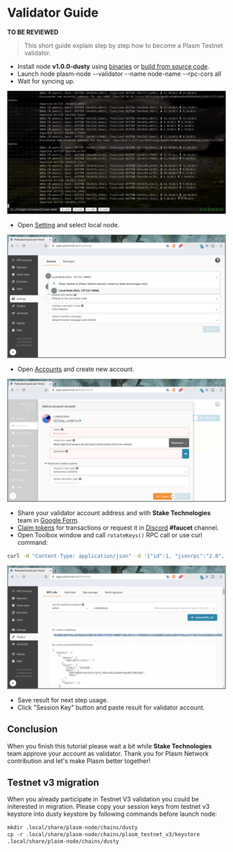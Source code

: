 # Validator Guide

**TO BE REVIEWED**

> This short guide explain step by step how to become a Plasm Testnet validator.

* Install node **v1.0.0-dusty** using [binaries](https://github.com/staketechnologies/Plasm/releases/tag/v1.0.0-dusty) or [build from source code](https://github.com/staketechnologies/Plasm#building-from-source).
* Launch node plasm-node --validator --name node-name --rpc-cors all
* Wait for syncing up.

![](../.gitbook/assets/testnet_sync.png)

* Open [Setting](https://apps.plasmnet.io/#/settings) and select local node.

![](../.gitbook/assets/testnet_settings.png)

* Open [Accounts](https://apps.plasmnet.io/#/accounts) and create new account.

![](../.gitbook/assets/testnet_accounts.png)

* Share your validator account address and with **Stake Technologies** team in [Google Form](https://docs.google.com/forms/d/e/1FAIpQLSday0ckkK43TzJgKtQmJdzkudQNFDXspZAuUGi5Y5vfjkis3Q/viewform).
* [Claim tokens](https://medium.com/stake-technologies/dusty-lockdrop-how-to-claim-def048fa353) for transactions or request it in [Discord](https://discord.gg/Z3nC9U4) **\#faucet** channel.
* Open Toolbox window and call `rotateKeys()` RPC call or use curl command:

```bash
curl -H "Content-Type: application/json" -d '{"id":1, "jsonrpc":"2.0", "method": "author_rotateKeys", "params":[]}' http://localhost:9933
```

![](../.gitbook/assets/testnet_rotate.png)

* Save result for next step usage.
* Click "Session Key" button and paste result for validator account.

## Conclusion

When you finish this tutorial please wait a bit while **Stake Technologies** team approve your account as validator. Thank you for Plasm Network contribution and let's make Plasm better together!

## Testnet v3 migration

When you already participate in Testnet V3 validation you could be initerested in migration. Please copy your session keys from testnet v3 keystore into dusty keystore by following commands before launch node:

```text
mkdir .local/share/plasm-node/chains/dusty
cp -r .local/share/plasm-node/chains/plasm_testnet_v3/keystore .local/share/plasm-node/chains/dusty
```

